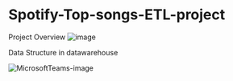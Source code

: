 # Spotify-Top-songs-ETL-project



Project Overview
![image](https://github.com/Kennethlhy/Spotify-Top-songs-ETL-project/assets/118910691/7976562b-07e9-466c-b52e-674ea3664c77)





Data Structure in datawarehouse

![MicrosoftTeams-image](https://github.com/Kennethlhy/Spotify-Top-songs-ETL-project/assets/118910691/5892fd04-9aef-406f-8d7b-ecacfff42775)

